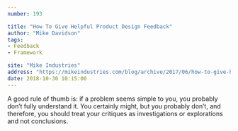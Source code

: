 ```yaml
---
number: 193

title: "How To Give Helpful Product Design Feedback"
author: "Mike Davidson"
tags:
- Feedback
- Framework

site: "Mike Industries"
address: "https://mikeindustries.com/blog/archive/2017/06/how-to-give-helpful-product-design-feedback"
date: 2018-10-30 10:15:00
---
```


A good rule of thumb is: if a problem seems simple to you, you probably don’t fully understand it. You certainly might, but you probably don’t, and therefore, you should treat your critiques as investigations or explorations and not conclusions.
